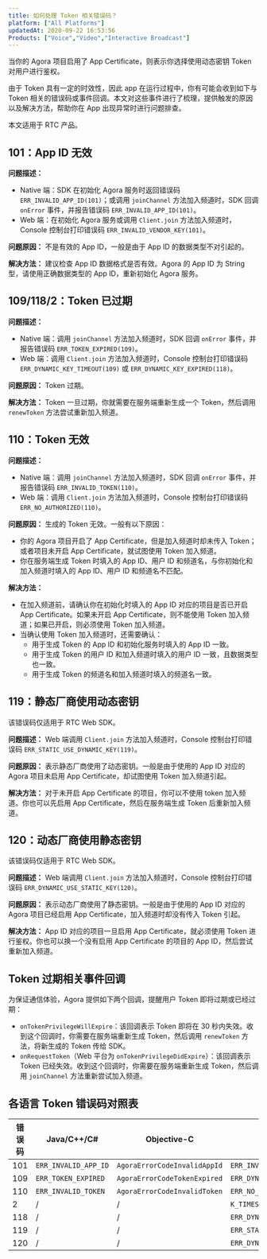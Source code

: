 ```yaml
---
title: 如何处理 Token 相关错误码？
platform: ["All Platforms"]
updatedAt: 2020-09-22 16:53:56
Products: ["Voice","Video","Interactive Broadcast"]
---
```

当你的 Agora 项目启用了 App Certificate，则表示你选择使用动态密钥 Token 对用户进行鉴权。

由于 Token 具有一定的时效性，因此 app 在运行过程中，你有可能会收到如下与 Token 相关的错误码或事件回调。本文对这些事件进行了梳理，提供触发的原因以及解决方法，帮助你在 App 出现异常时进行问题排查。

<div class="alert note">本文适用于 RTC 产品。</div>

## 101：App ID 无效

**问题描述：**

- Native 端：SDK 在初始化 Agora 服务时返回错误码 `ERR_INVALID_APP_ID(101)`；或调用 `joinChannel` 方法加入频道时，SDK 回调 `onError` 事件，并报告错误码 `ERR_INVALID_APP_ID(101)`。
- Web 端：在初始化  Agora 服务或调用 `Client.join` 方法加入频道时，Console 控制台打印错误码 `ERR_INVALID_VENDOR_KEY(101)`。

**问题原因：** 不是有效的 App ID，一般是由于 App ID 的数据类型不对引起的。

**解决方法：** 建议检查 App ID 数据格式是否有效。Agora 的 App ID 为 String 型，请使用正确数据类型的  App ID，重新初始化 Agora 服务。

## 109/118/2：Token 已过期

**问题描述：**

- Native 端：调用 `joinChannel` 方法加入频道时，SDK 回调 `onError` 事件，并报告错误码 `ERR_TOKEN_EXPIRED(109)`。
- Web 端：调用 `Client.join` 方法加入频道时，Console 控制台打印错误码 `ERR_DYNAMIC_KEY_TIMEOUT(109)` 或 `ERR_DYNAMIC_KEY_EXPIRED(118)`。

**问题原因：** Token 过期。

**解决方法：** Token 一旦过期，你就需要在服务端重新生成一个 Token，然后调用  `renewToken` 方法尝试重新加入频道。
		
## 110：Token 无效

**问题描述：**

- Native 端：调用 `joinChannel` 方法加入频道时，SDK 回调 `onError` 事件，并报告错误码 `ERR_INVALID_TOKEN(110)`。
- Web 端：调用 `Client.join` 方法加入频道时，Console 控制台打印错误码 `ERR_NO_AUTHORIZED(110)`。

**问题原因：** 生成的 Token 无效。一般有以下原因：

- 你的 Agora 项目开启了 App Certificate，但是加入频道时却未传入 Token；或者项目未开启 App Certificate，就试图使用 Token 加入频道。
- 你在服务端生成 Token 时填入的 App ID、用户 ID 和频道名，与你初始化和加入频道时填入的 App ID、用户 ID 和频道名不匹配。

**解决方法：**

- 在加入频道前，请确认你在初始化时填入的 App ID 对应的项目是否已开启 App Certificate。如果未开启 App Certificate，则不能使用 Token 加入频道；如果已开启，则必须使用 Token 加入频道。
- 当确认使用 Token 加入频道时，还需要确认： 
	- 用于生成 Token 的 App ID 和初始化服务时填入的 App ID 一致。
	- 用于生成 Token 的用户 ID 和加入频道时填入的用户 ID 一致，且数据类型也一致。
	- 用于生成 Token 的频道名和加入频道时填入的频道名一致。

## 119：静态厂商使用动态密钥

<div class="alert note">该错误码仅适用于 RTC Web SDK。</div>

**问题描述：** Web 端调用 `Client.join` 方法加入频道时，Console 控制台打印错误码 `ERR_STATIC_USE_DYNAMIC_KEY(119)`。

**问题原因：** 表示静态厂商使用了动态密钥。一般是由于使用的 App ID 对应的 Agora 项目未启用  App Certificate，却试图使用 Token 加入频道引起。

**解决方法：** 对于未开启 App Certificate 的项目，你可以不使用 token 加入频道。你也可以先启用 App Certificate，然后在服务端生成 Token 后重新加入频道。

## 120：动态厂商使用静态密钥

<div class="alert note">该错误码仅适用于 RTC Web SDK。</div>

**问题描述：** Web 端调用 `Client.join` 方法加入频道时，Console 控制台打印错误码 `ERR_DYNAMIC_USE_STATIC_KEY(120)`。

**问题原因：** 表示动态厂商使用了静态密钥。一般是由于使用的 App ID 对应的 Agora 项目已经启用 App Certificate，加入频道时却没有传入 Token 引起。

**解决方法：** App ID 对应的项目一旦启用  App Certificate，就必须使用 Token 进行鉴权。你也可以换一个没有启用 App Certificate 的项目的 App ID，然后尝试重新加入频道。

## Token 过期相关事件回调

为保证通信体验，Agora 提供如下两个回调，提醒用户 Token 即将过期或已经过期：

- `onTokenPrivilegeWillExpire`：该回调表示 Token 即将在 30 秒内失效。收到这个回调时，你需要在服务端重新生成 Token，然后调用 `renewToken` 方法，将新生成的 Token 传给 SDK。
- `onRequestToken`（Web 平台为 `onTokenPrivilegeDidExpire`）：该回调表示 Token 已经失效。收到这个回调时，你需要在服务端重新生成 Token，然后调用 `joinChannel` 方法重新尝试加入频道。

## 各语言 Token 错误码对照表

| 错误码 | Java/C++/C# | Objective-C | Javascript |
| ---------------- | ---------------- | ---------------- | ---------------- |
| 101      | `ERR_INVALID_APP_ID`      | `AgoraErrorCodeInvalidAppId`      | `ERR_INVALID_VENDOR_KEY` |
| 109      | `ERR_TOKEN_EXPIRED`      | `AgoraErrorCodeTokenExpired`      | `ERR_DYNAMIC_KEY_TIMEOUT` |
| 110      | `ERR_INVALID_TOKEN`      | `AgoraErrorCodeInvalidToken`      | `ERR_NO_AUTHORIZED` |
| 2      | /      | /      | `K_TIMESTAMP_EXPIRED` |
| 118      | /      | /      | `ERR_DYNAMIC_KEY_EXPIRED` |
| 119      | /      | /      | `ERR_STATIC_USE_DYNAMIC_KEY` |
| 120      | /      | /      | `ERR_DYNAMIC_USE_STATIC_KEY` |
